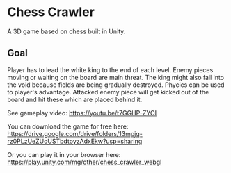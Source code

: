 # Chess Crawler 

A 3D game based on chess built in Unity.

## Goal

Player has to lead the white king to the end of each level. Enemy pieces moving or waiting on the board are main threat. The king might also fall into the void because fields are being gradually destroyed.
Phycics can be used to player's advantage. Attacked enemy piece will get kicked out of the board and hit these which are placed behind it.

See gameplay video:
https://youtu.be/t7GGHP-ZYOI

You can download the game for free here:
https://drive.google.com/drive/folders/13mpjq-rz0PLzUeZUoUSTbdtoyzAdxEkw?usp=sharing

Or you can play it in your browser here:
https://play.unity.com/mg/other/chess_crawler_webgl
